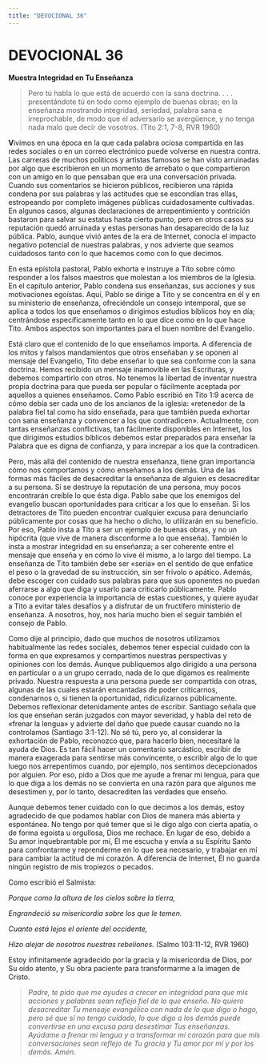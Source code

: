 ```yaml
---
title: "DEVOCIONAL 36"
---
```

# DEVOCIONAL 36

**Muestra Integridad en Tu Enseñanza**

> Pero tú habla lo que está de acuerdo con la sana doctrina. . . .
> presentándote tú en todo como ejemplo de buenas obras; en la enseñanza
> mostrando integridad, seriedad, palabra sana e irreprochable, de modo
> que el adversario se avergüence, y no tenga nada malo que decir de
> vosotros. (Tito 2:1, 7-8, RVR 1960)

**V**ivimos en una época en la que cada palabra ociosa compartida en las
redes sociales o en un correo electrónico puede volverse en nuestra
contra. Las carreras de muchos políticos y artistas famosos se han visto
arruinadas por algo que escribieron en un momento de arrebato o que
compartieron con un amigo en lo que pensaban que era una conversación
privada. Cuando sus comentarios se hicieron públicos, recibieron una
rápida condena por sus palabras y las actitudes que se escondían tras
ellas, estropeando por completo imágenes públicas cuidadosamente
cultivadas. En algunos casos, algunas declaraciones de arrepentimiento y
contrición bastaron para salvar su estatus hasta cierto punto, pero en
otros casos su reputación quedó arruinada y estas personas han
desaparecido de la luz pública. Pablo, aunque vivió antes de la era de
Internet, conocía el impacto negativo potencial de nuestras palabras, y
nos advierte que seamos cuidadosos tanto con lo que hacemos como con lo
que decimos.

En esta epístola pastoral, Pablo exhorta e instruye a Tito sobre cómo
responder a los falsos maestros que molestan a los miembros de la
Iglesia. En el capítulo anterior, Pablo condena sus enseñanzas, sus
acciones y sus motivaciones egoístas. Aquí, Pablo se dirige a Tito y se
concentra en él y en su ministerio de enseñanza, ofreciéndole un consejo
intemporal, que se aplica a todos los que enseñamos o dirigimos estudios
bíblicos hoy en día; centrándose específicamente tanto en lo que dice
como en lo que hace Tito. Ambos aspectos son importantes para el buen
nombre del Evangelio.

Está claro que el contenido de lo que enseñamos importa. A diferencia de
los mitos y falsos mandamientos que otros enseñaban y se oponen al
mensaje del Evangelio, Tito debe enseñar lo que sea conforme con la sana
doctrina. Hemos recibido un mensaje inamovible en las Escrituras, y
debemos compartirlo con otros. No tenemos la libertad de inventar
nuestra propia doctrina para que pueda ser popular o fácilmente aceptada
por aquellos a quienes enseñamos. Como Pablo escribió en Tito 1:9 acerca
de cómo debía ser cada uno de los ancianos de la iglesia: «retenedor de
la palabra fiel tal como ha sido enseñada, para que también pueda
exhortar con sana enseñanza y convencer a los que contradicen»*.*
Actualmente, con tantas enseñanzas conflictivas, tan fácilmente
disponibles en Internet, los que dirigimos estudios bíblicos debemos
estar preparados para enseñar la Palabra que es digna de confianza, y
para increpar a los que la contradicen.

Pero, más allá del contenido de nuestra enseñanza, tiene gran
importancia cómo nos comportamos y cómo enseñamos a los demás. Una de
las formas más fáciles de desacreditar la enseñanza de alguien es
desacreditar a su persona. Si se destruye la reputación de una persona,
muy pocos encontrarán creíble lo que ésta diga. Pablo sabe que los
enemigos del evangelio buscan oportunidades para criticar a los que lo
enseñan. Si los detractores de Tito pueden encontrar cualquier excusa
para denunciarlo públicamente por cosas que ha hecho o dicho, lo
utilizarán en su beneficio. Por eso, Pablo insta a Tito a ser un ejemplo
de buenas obras, y no un hipócrita (que vive de manera disconforme a lo
que enseña). También lo insta a mostrar integridad en su enseñanza; a
ser coherente entre el mensaje que enseña y en cómo lo vive él mismo, a
lo largo del tiempo. La enseñanza de Tito también debe ser «seria» en el
sentido de que enfatice el peso o la gravedad de su instrucción, sin ser
frívolo o apático. Además, debe escoger con cuidado sus palabras para
que sus oponentes no puedan aferrarse a algo que diga y usarlo para
criticarlo públicamente. Pablo conoce por experiencia la importancia de
estas cuestiones, y quiere ayudar a Tito a evitar tales desafíos y a
disfrutar de un fructífero ministerio de enseñanza. A nosotros, hoy, nos
haría mucho bien el seguir también el consejo de Pablo.

Como dije al principio, dado que muchos de nosotros utilizamos
habitualmente las redes sociales, debemos tener especial cuidado con la
forma en que expresamos y compartimos nuestras perspectivas y opiniones
con los demás. Aunque publiquemos algo dirigido a una persona en
particular o a un grupo cerrado, nada de lo que digamos es realmente
privado. Nuestra respuesta a una persona puede ser compartida con otras,
algunas de las cuales estarán encantadas de poder criticarnos,
condenarnos o, si tienen la oportunidad, ridiculizarnos públicamente.
Debemos reflexionar detenidamente antes de escribir. Santiago señala que
los que enseñan serán juzgados con mayor severidad, y habla del reto de
«frenar la lengua» y advierte del daño que puede causar cuando no la
controlamos (Santiago 3:1-12). No sé tú, pero yo, al considerar la
exhortación de Pablo, reconozco que, para hacerlo bien, necesitaré la
ayuda de Dios. Es tan fácil hacer un comentario sarcástico, escribir de
manera exagerada para sentirse más convincente, o escribir algo de lo
que luego nos arrepentimos cuando, por ejemplo, nos sentimos
decepcionados por alguien. Por eso, pido a Dios que me ayude a frenar mi
lengua, para que lo que diga a los demás no se convierta en una razón
para que algunos me desestimen y, por lo tanto, desacrediten las
verdades que enseño.

Aunque debemos tener cuidado con lo que decimos a los demás, estoy
agradecido de que podamos hablar con Dios de manera más abierta y
espontánea. No tengo por qué temer que si le digo algo con cierta
apatía, o de forma egoísta u orgullosa, Dios me rechace. En lugar de
eso, debido a Su amor inquebrantable por mí, Él me escucha y envía a su
Espíritu Santo para confrontarme y reprenderme en lo que sea necesario,
y trabajar en mí para cambiar la actitud de mi corazón. A diferencia de
Internet, Él no guarda ningún registro de mis tropiezos o pecados.

Como escribió el Salmista:

*Porque como la altura de los cielos sobre la tierra,*

*Engrandeció su misericordia sobre los que le temen.*

*Cuanto está lejos el oriente del occidente,*

*Hizo alejar de nosotros nuestras rebeliones.* (Salmo 103:11-12, RVR
1960)

Estoy infinitamente agradecido por la gracia y la misericordia de Dios,
por Su oído atento, y Su obra paciente para transformarme a la imagen de
Cristo.

> *Padre, te pido que me ayudes a crecer en integridad para que mis
> acciones y palabras sean reflejo fiel de lo que enseño. No quiero
> desacreditar Tu mensaje evangélico con nada de lo que digo o hago,
> pero sé que si no tengo cuidado, lo que digo a los demás puede
> convertirse en una excusa para desestimar Tus enseñanzas. Ayúdame a
> frenar mi lengua y a transformar mi corazón para que mis
> conversaciones sean reflejo de Tu gracia y Tu amor por mí y por los
> demás. Amén.*
